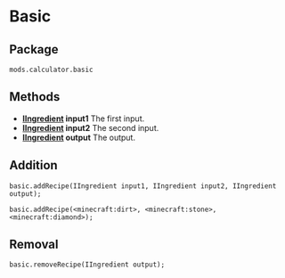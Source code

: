 # Basic

## Package

`mods.calculator.basic`

## Methods

- **[IIngredient](/Vanilla/Variable_Types/IIngredient/) input1** The first input.
- **[IIngredient](/Vanilla/Variable_Types/IIngredient/) input2** The second input.
- **[IIngredient](/Vanilla/Variable_Types/IIngredient/) output** The output.

## Addition

```zenscript
basic.addRecipe(IIngredient input1, IIngredient input2, IIngredient output);

basic.addRecipe(<minecraft:dirt>, <minecraft:stone>, <minecraft:diamond>);
```

## Removal 

```zenscript
basic.removeRecipe(IIngredient output);
```
